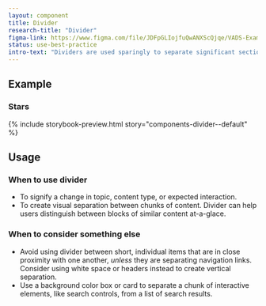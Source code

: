 ```yaml
---
layout: component
title: Divider
research-title: "Divider"
figma-link: https://www.figma.com/file/JDFpGLIojfuQwANXScQjqe/VADS-Example-Library?type=design&node-id=974%3A2775&mode=design&t=jMcVWkPlFhZu3RTh-1
status: use-best-practice
intro-text: "Dividers are used sparingly to separate significant sections of content"
---
```


## Example

### Stars

{% include storybook-preview.html story="components-divider--default" %}

## Usage

### When to use divider

- To signify a change in topic, content type, or expected interaction.
- To create visual separation between chunks of content. Divider can help users distinguish between blocks of similar content at-a-glace.  

### When to consider something else

- Avoid using divider between short, individual items that are in close proximity with one another, _unless_ they are separating navigation links. Consider using white space or headers instead to create vertical separation.  
- Use a background color box or card to separate a chunk of interactive elements, like search controls, from a list of search results. 
